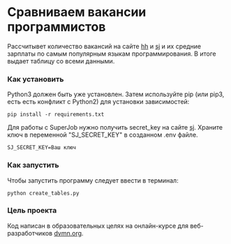 # Сравниваем вакансии программистов

Рассчитывет количество вакансий на сайте [hh](https://hh.ru/) и [sj](https://www.superjob.ru/?from_refresh=1) и их средние зарплаты по самым популярным языкам программирования. В итоге выдает таблицу со всеми данными.

### Как установить

Python3 должен быть уже установлен. Затем используйте pip (или pip3, есть есть конфликт с Python2) для установки зависимостей:
```
pip install -r requirements.txt
```

Для работы c SuperJob нужно получить secret_key на сайте [sj](https://www.superjob.ru/?from_refresh=1).
Храните ключ в переменной "SJ_SECRET_KEY" в  созданном .env файле.
```
SJ_SECRET_KEY=Ваш ключ
```

### Как запустить

Чтобы запустить программу следует ввести в терминал:
```
python create_tables.py
```

### Цель проекта

Код написан в образовательных целях на онлайн-курсе для веб-разработчиков [dvmn.org](https://dvmn.org/).